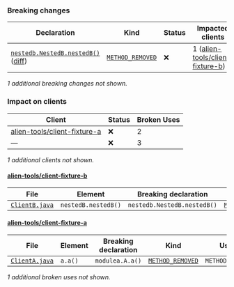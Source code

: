 ### Breaking changes
Declaration | Kind | Status | Impacted clients | Broken Uses
----------- | ---- | ------ | ---------------- | -----------
[`nestedb.NestedB.nestedB()`](https://github.com/alien-tools/repository-fixture/blob/main/module-c/nested-b/src/main/java/nestedb/NestedB.java#L4-L6) ([diff](https://github.com/alien-tools/repository-fixture/pull/1/files#diff-fb67a83f3cdd140afada868502de4908e1c98fd6fefc03c05f66139278dda700L4)) | [`METHOD_REMOVED`](https://alien-tools.github.io/maracas/bcs/method-removed) | :x: | 1 ([alien-tools/client-fixture-b](https://github.com/alien-tools/client-fixture-b)) | 1
*1 additional breaking changes not shown.*

### Impact on clients
Client | Status | Broken Uses
------ | ------ | -----------
[alien-tools/client-fixture-a](https://github.com/alien-tools/client-fixture-a) | :x: | 2
— | :x: | 3
*1 additional clients not shown.*

#### [alien-tools/client-fixture-b](https://github.com/alien-tools/client-fixture-b)
File | Element | Breaking declaration | Kind | Use Type
---- | ------- | -------------------- | ---- | --------
[`ClientB.java`](https://github.com/alien-tools/client-fixture-b/blob/main/src/main/java/clientb/ClientB.java#L14-L14) | `nestedB.nestedB()` | `nestedb.NestedB.nestedB()` | [`METHOD_REMOVED`](https://alien-tools.github.io/maracas/bcs/method-removed) | `METHOD_INVOCATION`

#### [alien-tools/client-fixture-a](https://github.com/alien-tools/client-fixture-a)
File | Element | Breaking declaration | Kind | Use Type
---- | ------- | -------------------- | ---- | --------
[`ClientA.java`](https://github.com/alien-tools/client-fixture-a/blob/main/src/main/java/clienta/ClientA.java#L9-L9) | `a.a()` | `modulea.A.a()` | [`METHOD_REMOVED`](https://alien-tools.github.io/maracas/bcs/method-removed) | `METHOD_INVOCATION`
*1 additional broken uses not shown.*
